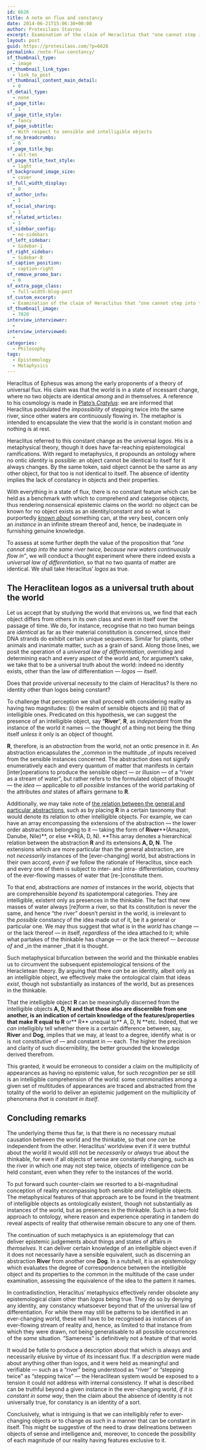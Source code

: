 ```yaml
---
id: 6626
title: A note on flux and constancy
date: 2014-06-21T15:06:30+00:00
author: Protesilaos Stavrou
excerpt: Examination of the claim of Heraclitus that "one cannot step into the same river twice, because new waters continuously flow in".
layout: post
guid: https://protesilaos.com/?p=6626
permalink: /note-flux-constancy/
sf_thumbnail_type:
  - image
sf_thumbnail_link_type:
  - link_to_post
sf_thumbnail_content_main_detail:
  - 0
sf_detail_type:
  - none
sf_page_title:
  - 1
sf_page_title_style:
  - fancy
sf_page_subtitle:
  - With respect to sensible and intelligible objects
sf_no_breadcrumbs:
  - 0
sf_page_title_bg:
  - alt-ten
sf_page_title_text_style:
  - light
sf_background_image_size:
  - cover
sf_full_width_display:
  - 0
sf_author_info:
  - 1
sf_social_sharing:
  - 1
sf_related_articles:
  - 1
sf_sidebar_config:
  - no-sidebars
sf_left_sidebar:
  - Sidebar-1
sf_right_sidebar:
  - Sidebar-8
sf_caption_position:
  - caption-right
sf_remove_promo_bar:
  - 0
sf_extra_page_class:
  - full-width-blog-post
sf_custom_excerpt:
  - Examination of the claim of Heraclitus that "one cannot step into the same river twice, because new waters continuously flow in".
sf_thumbnail_image:
  - 7020
interview_interviewer:
  - 
interview_interviewed:
  - 
categories:
  - Philosophy
tags:
  - Epistemology
  - Metaphysics
---
```

Heraclitus of Ephesus was among the early proponents of a theory of universal flux. His claim was that the world is in a state of incessant change, where no two objects are identical _among_ and _in_ themselves. A reference to his cosmology is made in <a title="Cratylus by Plato" href="http://classics.mit.edu/Plato/cratylus.html" target="_blank">Plato&#8217;s <em>Cratylus</em></a>: we are informed that Heraclitus postulated the _impossibility_ of stepping twice into the same river, since other waters are continuously flowing in. The metaphor is intended to encapsulate the view that the world is in constant motion and nothing is at rest.

Heraclitus referred to this constant change as the universal _logos_. His is a metaphysical theory, though it does have far-reaching epistemological ramifications. With regard to metaphysics, it propounds an ontology where no ontic _identity_ is possible: an object cannot be identical to itself for it always changes. By the same token, said object cannot be the same as any other object, for that too is not identical to itself. The absence of identity implies the lack of constancy in objects and their properties.

With everything in a state of flux, there is no constant feature which can be held as a benchmark with which to comprehend and categorise objects, thus rendering nonsensical epistemic claims on the world: no object can be known for no object exists as an identity/constant and so what is purportedly [_known about_](https://protesilaos.com/description-specification/ "Description and specification") something can, at the very best, concern only an _instance_ in an infinite stream thereof and, hence, be inadequate in furnishing genuine knowledge.

To assess at some further depth the value of the proposition that _&#8220;one cannot step into the same river twice, because new waters continuously flow in&#8221;_, we will conduct a thought experiment where there indeed exists a _universal law of differentiation_, so that no two quanta of matter are identical. We shall take Heraclitus&#8217; _logos_ as true.

## The Heraclitean logos as a universal truth about the world

Let us accept that by studying the world that environs us, we find that each object differs from others in its own class and even in itself over the passage of time. We do, for instance, recognise that no two human beings are _identical_ as far as their material constitution is concerned, since their DNA strands do exhibit certain unique sequences. Similar for plants, other animals and inanimate matter, such as a grain of sand. Along those lines, we posit the operation of a _universal law of differentiation_, overriding and determining each and every aspect of the world and, for argument&#8217;s sake, we take that to be a universal truth about the world: indeed no identity exists, other than the law of differentiation — _logos_ — itself.

Does that provide universal necessity to the claim of Heraclitus? Is there no identity other than logos being constant?

To challenge that perception we shall proceed with considering reality as having two magnitudes: (i) the realm of sensible objects and (ii) that of intelligible ones. Predicated on this hypothesis, we can suggest the presence of an intelligible object, say &#8220;**River**&#8220;, **R**, as _independent_ from the instance of the world it names — the thought of a thing not being the thing itself _unless_ it only is an object of thought.

**R**, therefore, is an _abstraction_ from the world, not an ontic presence in it. An abstraction encapsulates the _common in the multitude _of inputs received from the sensible instances concerned. The abstraction does not signify enumeratively each and every quantum of matter that manifests in certain [inter]operations to produce the sensible object — or illusion — of a &#8220;river as a stream of water&#8221;, but rather refers to the formulated object of thought — the _idea_ — applicable to _all possible_ instances of the world partaking of the attributes _and_ states of affairs germane to **R**.

Additionally, we may take note of [the relation between the general and particular abstractions](https://protesilaos.com/descriptive-synthetic-arrays/ "Descriptive and synthetic arrays"), such as by placing **R** in a certain taxonomy that would denote its relation to other intelligible objects. For example, we can have an array encompassing the extensions of the abstraction — the lower order abstractions belonging to it — taking the form of **River****(Amazon, Danube, Nile)**, or else **R(A, D, N). **This array denotes a hierarchical relation between the abstraction **R** and its extensions **A, D, N**. The extensions which are more particular than the general abstraction, are not _necessarily_ instances of the [ever-changing] world, but abstractions in their own accord, _even if_ we follow the rationale of Heraclitus, since each and every one of them is subject to inter- and intra- differentiation, courtesy of the ever-flowing masses of water that [re-]constitute them.

To that end, abstractions are _names_ of instances in the world, objects that are comprehensible _beyond_ its spatiotemporal categories. They are intelligible, existent only as presences in the thinkable. The fact that new masses of water always [re]form a river, so that its constitution is never the same, and hence &#8220;the river&#8221; doesn&#8217;t persist in the world, is irrelevant to the _possible_ constancy of the idea made out of it, be it a general or particular one. We may thus suggest that what is in the _world_ has change — or the lack thereof — in itself, _regardless_ of the idea attached to it; while what partakes of the thinkable has change — or the lack thereof — _because of_ and _in the manner _that it is thought.

Such metaphysical bifurcation between the world and the thinkable enables us to circumvent the subsequent epistemological tensions of the Heracletean theory. By arguing that there _can_ be an identity, albeit only as an intelligible object, we effectively make the ontological claim that ideas _exist_, though not substantially as instances of the world, but as presences in the thinkable.

That the intelligible object **R** can be meaningfully discerned from the intelligible objects **A, D, N **and that those also are discernible from one another, is an indication of certain knowledge of the features/properties that make **R** equal to** R** or** R** unequal to** A, D, N **etc. Indeed, that we _can_ intelligibly tell whether there is a certain difference between, say, **River** and **Dog**, implies that we may, at least to a degree, identify what is or is not constitutive of — and constant in — each. The higher the precision and clarity of such discernibility, the better grounded the knowledge derived therefrom.

This granted, it would be erroneous to consider a claim on the multiplicity of appearances as having no epistemic value, for such _recognition_ per se still is an intelligible comprehension of the world: some commonalities among a given set of multitudes of appearances are traced and abstracted from the totality of the world to deliver an epistemic judgement on the multiplicity of phenomena _that is constant in itself_.

## Concluding remarks

The underlying theme thus far, is that there is no necessary mutual causation between the world and the thinkable, so that one _can_ be independent from the other. Heraclitus&#8217; worldview even if it were truthful about the world it would still not be _necessarily_ or _always_ true about the thinkable, for even if all objects of sense are constantly changing, such as the river in which one may not step twice, objects of intelligence _can_ be held constant, even when they refer to the instances of the world.

To put forward such counter-claim we resorted to a bi-magnitudinal conception of reality encompassing both sensible _and_ intelligible objects. The metaphysical features of that approach are to be found in the treatment of intelligible objects as ontologically existent, though not substantially as instances of the world, but as presences in the thinkable. Such is a two-fold approach to ontology, where reason and experience operating in tandem do reveal aspects of reality that otherwise remain obscure to any one of them.

The continuation of such metaphysics is an epistemology that can deliver epistemic judgements about things and states of affairs _in themselves_. It can deliver certain knowledge of an intelligible object even if it does not necessarily have a sensible equivalent, such as discerning an abstraction **River** from another one **Dog**. In a nutshell, it is an epistemology which evaluates the degree of correspondence between the intelligible object and its properties to the common in the multitude of the case under examination, assessing the equivalence of the idea to the pattern it names.

In contradistinction, Heraclitus&#8217; metaphysics effectively render obsolete any epistemological claim other than _logos_ being true. They do so by denying any identity, any constancy whatsoever beyond that of the universal law of differentiation. For while there may still be patterns to be identified in an ever-changing world, these will have to be recognised as instances of an ever-flowing stream of reality and, hence, as limited to that instance from which they were drawn, not being generalisable to all possible occurrences of the _same_ situation. &#8220;Sameness&#8221; is definitively not a feature of that world.

It would be futile to produce a description about that which is always and necessarily elusive by virtue of its incessant flux. If a _description_ were made about anything other than logos, and it were held as meaningful and verifiable — such as a &#8220;river&#8221; being understood as &#8220;river&#8221; or &#8220;stepping twice&#8221; as &#8220;stepping twice&#8221; — the Heraclitean system would be exposed to a tension it could not address with internal consistency. If what is described can be truthful beyond a given instance in the ever-changing world, _if it is constant in some way_, then the claim about the absence of identity is not universally true, for constancy is an identity of a sort.

Conclusively, what is intriguing is that we can intelligibly refer to ever-changing objects or to change _as such_ in a manner that can be constant in itself. This might be suggestive of the need to draw delineations between objects of sense and intelligence and, moreover, to concede the possibility of each magnitude of our reality having features exclusive to it.